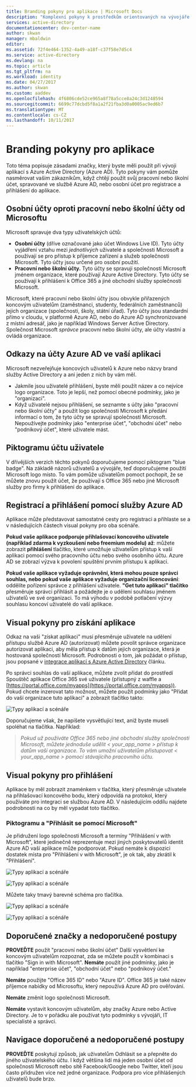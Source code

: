 ```yaml
---
title: Branding pokyny pro aplikace | Microsoft Docs
description: "Komplexní pokyny k prostředkům orientovaných na vývojáře pro Azure Active Directory"
services: active-directory
documentationcenter: dev-center-name
author: skwan
manager: mbaldwin
editor: 
ms.assetid: 72f4e464-1352-4a49-a18f-c37f58e7d5c4
ms.service: active-directory
ms.devlang: na
ms.topic: article
ms.tgt_pltfrm: na
ms.workload: identity
ms.date: 04/27/2017
ms.author: skwan
ms.custom: aaddev
ms.openlocfilehash: 4f6806cde52ce965a8f78a5cce8a24c3d1248594
ms.sourcegitcommit: 6699c77dcbd5f8a1a2f21fba3d0a0005ac9ed6b7
ms.translationtype: MT
ms.contentlocale: cs-CZ
ms.lasthandoff: 10/11/2017
---
```

# <a name="branding-guidelines-for-applications"></a>Branding pokyny pro aplikace
Toto téma popisuje zásadami značky, který byste měli použít při vývoji aplikací s Azure Active Directory (Azure AD). Tyto pokyny vám pomůže nasměrovat vašim zákazníkům, když chtějí použít svůj pracovní nebo školní účet, spravované ve službě Azure AD, nebo osobní účet pro registrace a přihlášení do aplikace.

## <a name="personal-accounts-vs-work-or-school-accounts-from-microsoft"></a>Osobní účty oproti pracovní nebo školní účty od Microsoftu
Microsoft spravuje dva typy uživatelských účtů:

* **Osobní účty** (dříve označované jako účet Windows Live ID). Tyto účty vyjádření vztahu mezi *jednotlivých* uživatelé a společnosti Microsoft a používají se pro přístup k příjemce zařízení a služeb společnosti Microsoft. Tyto účty jsou určené pro osobní použití.
* **Pracovní nebo školní účty.** Tyto účty se spravují společností Microsoft jménem organizace, které používají Azure Active Directory. Tyto účty se používají k přihlášení k Office 365 a jiné obchodní služby společnosti Microsoft.

Microsoft, které pracovní nebo školní účty jsou obvykle přiřazených koncovým uživatelům (zaměstnanci, studenty, federálních zaměstnanců) jejich organizace (společnosti, školy, státní úřad). Tyto účty jsou standardní přímo v cloudu, v platformě Azure AD, nebo do Azure AD synchronizované z místní adresář, jako je například Windows Server Active Directory. Společnost Microsoft *správce* pracovní nebo školní účty, ale účty vlastní a ovládá organizace.

## <a name="referring-to-azure-ad-accounts-in-your-application"></a>Odkazy na účty Azure AD ve vaší aplikaci
Microsoft nezveřejňuje koncových uživatelů k Azure nebo názvy brand služby Active Directory a ani jeden z nich by vám měl.

* Jakmile jsou uživatelé přihlášení, byste měli použít název a co nejvíce logo organizace. Toto je lepší, než pomocí obecné podmínky, jako je "organizaci".
* Když uživatelé nejsou přihlášení, se seznamte s účty jako "pracovní nebo školní účty" a použít logo společnosti Microsoft k předání informací o tom, že tyto účty se spravují společností Microsoft. Nepoužívejte podmínky jako "enterprise účet", "obchodní účet" nebo "podnikový účet", které uživatele mást.

## <a name="user-account-pictogram"></a>Piktogramu účtu uživatele
V dřívějších verzích těchto pokynů doporučujeme pomocí piktogram "blue badge". Na základě názorů uživatelů a vývojáře, teď doporučujeme použití Microsoft logo místo. To vám pomůže uživatelům pomoct pochopit, že se můžete znovu použít účet, že používají s Office 365 nebo jiné Microsoft služby pro firmy k přihlášení do aplikace.

## <a name="signing-up-and-signing-in-with-azure-ad"></a>Registrací a přihlášení pomocí služby Azure AD
Aplikace může představovat samostatné cesty pro registraci a přihlaste se a v následujících částech visual pokyny pro oba scénáře.

**Pokud vaše aplikace podporuje přihlašovací koncového uživatele (například zdarma k vyzkoušení nebo freemium modelu) až**: můžete zobrazit **přihlášení** tlačítko, které umožňuje uživatelům přístup k vaší aplikaci pomocí svého pracovního účtu nebo svého osobního účtu. Azure AD se zobrazí výzva k povolení spuštění prvním přístupu k aplikaci.

**Pokud vaše aplikace vyžaduje oprávnění, která mohou pouze správci souhlas, nebo pokud vaše aplikace vyžaduje organizační licencování**: oddělíte pořízení správce z přihlášení uživatele. **"Get tuto aplikaci" tlačítko** přesměruje správci přihlásit a požádejte je o udělení souhlasu jménem uživatelů ve své organizaci. To má výhodu v podobě potlačení výzvy souhlasu koncoví uživatelé do vaší aplikace.

## <a name="visual-guidance-for-app-acquisition"></a>Visual pokyny pro získání aplikace
Odkaz na vaši "získat aplikaci" musí přesměruje uživatele na udělení přístupu službě Azure AD (autorizovat) můžete povolit správce organizace autorizovat aplikaci, aby měla přístup k datům jejich organizace, která je hostovaná společností Microsoft. Podrobnosti o tom, jak požádat o přístup, jsou popsané v [integrace aplikací s Azure Active Directory](active-directory-integrating-applications.md) článku.

Po správci souhlas do vaší aplikace, můžete zvolit přidat do prostředí Spouštěč aplikace Office 365 své uživatele (přístupný z waffle a [https://portal.office.com/myapps](https://portal.office.com/myapps)). Pokud chcete inzerovat tato možnost, můžete použít podmínky jako "Přidat do vaší organizace tuto aplikaci" a zobrazit tlačítko takto:

![Typy aplikací a scénáře](./media/active-directory-branding-guidelines/add-to-my-org.png)

Doporučujeme však, že napíšete vysvětlující text, aniž byste museli spoléhat na tlačítka. Například:

> *Pokud už používáte Office 365 nebo jiné obchodní služby společnosti Microsoft, můžete jednoduše udělit < your_app_name > přístup k datům vaší organizace. To vám umožní uživatelům přistupovat < your_app_name > pomocí stávajícího pracovního účtu.*
> 
> 

## <a name="visual-guidance-for-sign-in"></a>Visual pokyny pro přihlášení
Aplikace by měl zobrazit znaménkem v tlačítka, který přesměruje uživatele na přihlašovací koncového bodu, který odpovídá na protokol, který používáte pro integraci se službou Azure AD. V následujícím oddílu najdete podrobnosti na co by měl vypadat toto tlačítko.

### <a name="pictogram-and-sign-in-with-microsoft"></a>Piktogramu a "Přihlásit se pomocí Microsoft"
Je přidružení logo společnosti Microsoft a termíny "Přihlášení v with Microsoft", které jedinečně reprezentuje mezi jiných poskytovatelů identit Azure AD vaší aplikace může podporovat. Pokud nemáte k dispozici dostatek místa pro "Přihlášení v with Microsoft", je ok tak, aby zkrátil k "Přihlášení".

![Typy aplikací a scénáře](./media/active-directory-branding-guidelines/sign-in-with-microsoft-light.png)

![Typy aplikací a scénáře](./media/active-directory-branding-guidelines/sign-in-light.png)

Můžete taky tmavý barevné schéma pro tlačítka.

![Typy aplikací a scénáře](./media/active-directory-branding-guidelines/sign-in-with-microsoft-dark.png)

![Typy aplikací a scénáře](./media/active-directory-branding-guidelines/sign-in-dark.png)

## <a name="branding-dos-and-donts"></a>Doporučené značky a nedoporučené postupy
**PROVEĎTE** použít "pracovní nebo školní účet" Další vysvětlení ke koncovým uživatelům rozpoznat, zda se můžete použít v kombinaci s tlačítko "Sign in with Microsoft". **Nemáte** použít jiné podmínky, jako je například "enterprise účet", "obchodní účet" nebo "podnikový účet."

**Nemáte** použijte "Office 365 ID" nebo "Azure ID". Office 365 je také název příjemce nabídky od Microsoftu, který nepoužívá Azure AD pro ověřování.

**Nemáte** změnit logo společnosti Microsoft.

**Nemáte** vystavit koncovým uživatelům, aby značky Azure nebo Active Directory. Je to v pořádku ale používat tyto podmínky s vývojáři, IT specialisté a správci.

## <a name="navigation-dos-and-donts"></a>Navigace doporučené a nedoporučené postupy
**PROVEĎTE** poskytují způsob, jak uživatelům Odhlásit se a přepněte do jiného uživatelského účtu. I když většina lidí má jeden osobní účet od společnosti Microsoft nebo sítě Facebook/Google nebo Twitter, kteří jsou často přidružen více než jedné organizace. Podpora pro více přihlášených uživatelů bude brzo.

